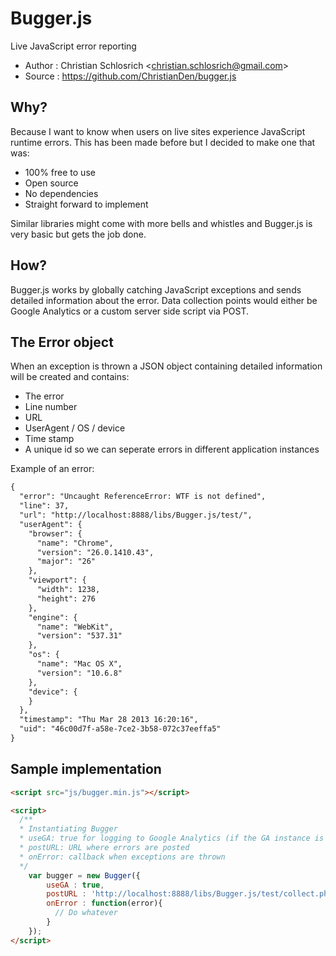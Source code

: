 # Bugger.js

Live JavaScript error reporting

* Author    : Christian Schlosrich <<christian.schlosrich@gmail.com>>
* Source    : https://github.com/ChristianDen/bugger.js

## Why?
Because I want to know when users on live sites experience JavaScript runtime errors.
This has been made before but I decided to make one that was:

* 100% free to use
* Open source
* No dependencies
* Straight forward to implement

Similar libraries might come with more bells and whistles and Bugger.js is very basic but gets the job done.
## How?
Bugger.js works by globally catching JavaScript exceptions and sends detailed information about the error. Data collection points would either be Google Analytics or a custom server side script via POST.

## The Error object
When an exception is thrown a JSON object containing detailed information will be created and contains:

* The error
* Line number
* URL
* UserAgent / OS / device
* Time stamp
* A unique id so we can seperate errors in different application instances

Example of an error:

```html
{
  "error": "Uncaught ReferenceError: WTF is not defined",
  "line": 37,
  "url": "http://localhost:8888/libs/Bugger.js/test/",
  "userAgent": {
    "browser": {
      "name": "Chrome",
      "version": "26.0.1410.43",
      "major": "26"
    },
    "viewport": {
      "width": 1238,
      "height": 276
    },
    "engine": {
      "name": "WebKit",
      "version": "537.31"
    },
    "os": {
      "name": "Mac OS X",
      "version": "10.6.8"
    },
    "device": { 
    }
  },
  "timestamp": "Thu Mar 28 2013 16:20:16",
  "uid": "46c00d7f-a58e-7ce2-3b58-072c37eeffa5"
}
```

## Sample implementation

```html
<script src="js/bugger.min.js"></script>

<script>
  /**
  * Instantiating Bugger
  * useGA: true for logging to Google Analytics (if the GA instance is not found this flag is ignored)
  * postURL: URL where errors are posted
  * onError: callback when exceptions are thrown
  */
    var bugger = new Bugger({
        useGA : true,
        postURL : 'http://localhost:8888/libs/Bugger.js/test/collect.php',
        onError : function(error){
          // Do whatever
        }
    });
</script>
```
